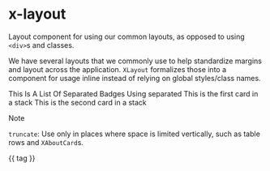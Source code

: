 # x-layout

Layout component for using our common layouts, as opposed to using `<div>`s and
classes.

We have several layouts that we commonly use to help standardize margins and
layout across the application. `XLayout` formalizes those into a component for
usage inline instead of relying on global styles/class names.

<Story>
  <XLayout
    type="stack"
  >
    <XLayout
      type="separated"
    >
      <XBadge>This</XBadge>
      <XBadge>Is</XBadge>
      <XBadge>A</XBadge>
      <XBadge>List</XBadge>
      <XBadge>Of</XBadge>
      <XBadge>Separated</XBadge>
      <XBadge>Badges</XBadge>
      <XBadge>Using</XBadge>
      <XBadge>separated</XBadge>
    </XLayout>
    <XLayout
      type="stack"
    >
      <XCard>This is the first card in a stack</XCard>
      <XCard>This is the second card in a stack</XCard>
    </XLayout>
  </XLayout>
</Story>

> [!NOTE]
> `truncate`:
> Use only in places where space is limited vertically, such as table rows and `XAboutCard`s.

<Story height="200">
  <div style="width: 200px;">
    <XLayout
      type="separated"
      truncate
    >
      <XBadge v-for="tag in ['foo', 'bar', 'baz', 'qux', 'quux', 'quz', 'quuz']">{{ tag }}</XBadge>
    </XLayout>
  </div>
</Story>
